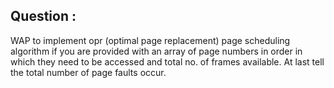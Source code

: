 ## Question :
WAP to implement opr (optimal page replacement) page scheduling algorithm if you are provided with an array of page numbers in order in which they need to be accessed and total no. of frames available. At last tell the total number of page faults occur.
